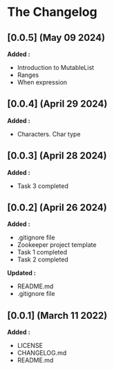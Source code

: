 # The Changelog

## [0.0.5] (May 09 2024)

**Added :**

- Introduction to MutableList
- Ranges
- When expression

## [0.0.4] (April 29 2024)

**Added :**

- Characters. Char type

## [0.0.3] (April 28 2024)

**Added :**

- Task 3 completed

## [0.0.2] (April 26 2024)

**Added :**

- .gitignore file
- Zookeeper project template
- Task 1 completed
- Task 2 completed

**Updated :**

- README.md
- .gitignore file

## [0.0.1] (March 11 2022)

**Added :**

- LICENSE
- CHANGELOG.md
- README.md

